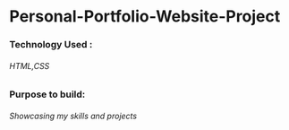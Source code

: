 # Personal-Portfolio-Website-Project
<h3>Technology Used :</h3><h6>HTML,CSS</h6>
<h3>Purpose to build:</h3>
<h6>Showcasing my skills and projects</h6>
